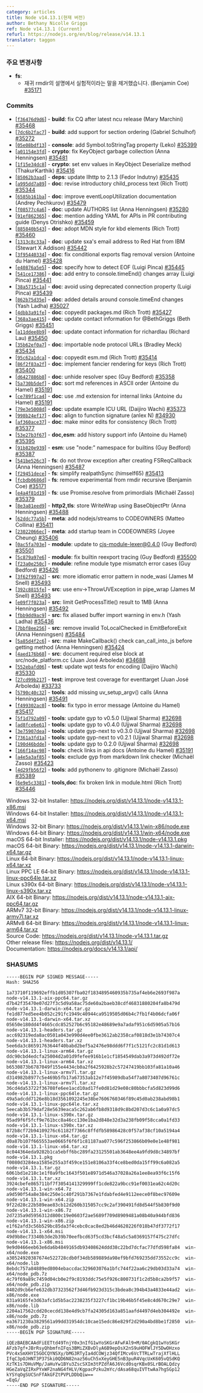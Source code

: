 ```yaml
---
category: articles
title: Node v14.13.1(현재 버전)
author: Bethany Nicolle Griggs
ref: Node v14.13.1 (Current)
refurl: https://nodejs.org/en/blog/release/v14.13.1
translator: taggon
---
```


<!--
### Notable Changes

* **fs**:
  * remove experimental from rmdir recursive (Benjamin Coe) [#35171](https://github.com/nodejs/node/pull/35171)
-->
### 주요 변경사항

* **fs**:
  * 재귀 rmdir의 설명에서 실험적이라는 말을 제거했습니다. (Benjamin Coe) [#35171](https://github.com/nodejs/node/pull/35171)

### Commits

* [[`f36476d9d6`](https://github.com/nodejs/node/commit/f36476d9d6)] - **build**: fix CQ after latest ncu release (Mary Marchini) [#35468](https://github.com/nodejs/node/pull/35468)
* [[`7dc6b2fac7`](https://github.com/nodejs/node/commit/7dc6b2fac7)] - **build**: add support for section ordering (Gabriel Schulhof) [#35272](https://github.com/nodejs/node/pull/35272)
* [[`05e08bdf13`](https://github.com/nodejs/node/commit/05e08bdf13)] - **console**: add Symbol.toStringTag property (Leko) [#35399](https://github.com/nodejs/node/pull/35399)
* [[`a01154e3fd`](https://github.com/nodejs/node/commit/a01154e3fd)] - **crypto**: fix KeyObject garbage collection (Anna Henningsen) [#35481](https://github.com/nodejs/node/pull/35481)
* [[`1f15e34dc8`](https://github.com/nodejs/node/commit/1f15e34dc8)] - **crypto**: set env values in KeyObject Deserialize method (ThakurKarthik) [#35416](https://github.com/nodejs/node/pull/35416)
* [[`85062b3aad`](https://github.com/nodejs/node/commit/85062b3aad)] - **deps**: update llhttp to 2.1.3 (Fedor Indutny) [#35435](https://github.com/nodejs/node/pull/35435)
* [[`a995dd7a89`](https://github.com/nodejs/node/commit/a995dd7a89)] - **doc**: revise introductory child\_process text (Rich Trott) [#35344](https://github.com/nodejs/node/pull/35344)
* [[`6585b161ba`](https://github.com/nodejs/node/commit/6585b161ba)] - **doc**: improve eventLoopUtilization documentation (Andrey Pechkurov) [#35479](https://github.com/nodejs/node/pull/35479)
* [[`f08577c4a6`](https://github.com/nodejs/node/commit/f08577c4a6)] - **doc**: update AUTHORS list (Anna Henningsen) [#35280](https://github.com/nodejs/node/pull/35280)
* [[`91ef862365`](https://github.com/nodejs/node/commit/91ef862365)] - **doc**: mention adding YAML for APIs in PR contributing guide (Denys Otrishko) [#35459](https://github.com/nodejs/node/pull/35459)
* [[`885840b543`](https://github.com/nodejs/node/commit/885840b543)] - **doc**: adopt MDN style for kbd elements (Rich Trott) [#35460](https://github.com/nodejs/node/pull/35460)
* [[`1313c8c33a`](https://github.com/nodejs/node/commit/1313c8c33a)] - **doc**: update sxa's email address to Red Hat from IBM (Stewart X Addison) [#35442](https://github.com/nodejs/node/pull/35442)
* [[`3f95440334`](https://github.com/nodejs/node/commit/3f95440334)] - **doc**: fix conditional exports flag removal version (Antoine du Hamel) [#35428](https://github.com/nodejs/node/pull/35428)
* [[`e40876a5e5`](https://github.com/nodejs/node/commit/e40876a5e5)] - **doc**: specify how to detect EOF (Luigi Pinca) [#35445](https://github.com/nodejs/node/pull/35445)
* [[`541ce17386`](https://github.com/nodejs/node/commit/541ce17386)] - **doc**: add entry to console.timeEnd() changes array (Luigi Pinca) [#35441](https://github.com/nodejs/node/pull/35441)
* [[`38a5715c1a`](https://github.com/nodejs/node/commit/38a5715c1a)] - **doc**: avoid using deprecated connection property (Luigi Pinca) [#35439](https://github.com/nodejs/node/pull/35439)
* [[`862b75d35e`](https://github.com/nodejs/node/commit/862b75d35e)] - **doc**: added details around console.timeEnd changes (Yash Ladha) [#35027](https://github.com/nodejs/node/pull/35027)
* [[`4dbb3a91fe`](https://github.com/nodejs/node/commit/4dbb3a91fe)] - **doc**: copyedit packages.md (Rich Trott) [#35427](https://github.com/nodejs/node/pull/35427)
* [[`368a3ae415`](https://github.com/nodejs/node/commit/368a3ae415)] - **doc**: update contact information for @BethGriggs (Beth Griggs) [#35451](https://github.com/nodejs/node/pull/35451)
* [[`a11ddee8b9`](https://github.com/nodejs/node/commit/a11ddee8b9)] - **doc**: update contact information for richardlau (Richard Lau) [#35450](https://github.com/nodejs/node/pull/35450)
* [[`35b62ef0a7`](https://github.com/nodejs/node/commit/35b62ef0a7)] - **doc**: importable node protocol URLs (Bradley Meck) [#35434](https://github.com/nodejs/node/pull/35434)
* [[`95c62a1dca`](https://github.com/nodejs/node/commit/95c62a1dca)] - **doc**: copyedit esm.md (Rich Trott) [#35414](https://github.com/nodejs/node/pull/35414)
* [[`86f2f83a2f`](https://github.com/nodejs/node/commit/86f2f83a2f)] - **doc**: implement fancier rendering for keys (Rich Trott) [#35400](https://github.com/nodejs/node/pull/35400)
* [[`d6427886b8`](https://github.com/nodejs/node/commit/d6427886b8)] - **doc**: unhide resolver spec (Guy Bedford) [#35358](https://github.com/nodejs/node/pull/35358)
* [[`5a730b5def`](https://github.com/nodejs/node/commit/5a730b5def)] - **doc**: sort md references in ASCII order (Antoine du Hamel) [#35191](https://github.com/nodejs/node/pull/35191)
* [[`ce789f1ca4`](https://github.com/nodejs/node/commit/ce789f1ca4)] - **doc**: use .md extension for internal links (Antoine du Hamel) [#35191](https://github.com/nodejs/node/pull/35191)
* [[`79e3e5008d`](https://github.com/nodejs/node/commit/79e3e5008d)] - **doc**: update example ICU URL (Daijiro Wachi) [#35373](https://github.com/nodejs/node/pull/35373)
* [[`998b24ef17`](https://github.com/nodejs/node/commit/998b24ef17)] - **doc**: align to function signature (anlex N) [#34930](https://github.com/nodejs/node/pull/34930)
* [[`af360ace37`](https://github.com/nodejs/node/commit/af360ace37)] - **doc**: make minor edits for consistency (Rich Trott) [#35377](https://github.com/nodejs/node/pull/35377)
* [[`53e27b3f67`](https://github.com/nodejs/node/commit/53e27b3f67)] - **doc,esm**: add history support info (Antoine du Hamel) [#35395](https://github.com/nodejs/node/pull/35395)
* [[`91b820e939`](https://github.com/nodejs/node/commit/91b820e939)] - **esm**: use "node:" namespace for builtins (Guy Bedford) [#35387](https://github.com/nodejs/node/pull/35387)
* [[`541be526c3`](https://github.com/nodejs/node/commit/541be526c3)] - **fs**: do not throw exception after creating FSReqCallback (Anna Henningsen) [#35487](https://github.com/nodejs/node/pull/35487)
* [[`f29451dece`](https://github.com/nodejs/node/commit/f29451dece)] - **fs**: simplify realpathSync (himself65) [#35413](https://github.com/nodejs/node/pull/35413)
* [[`fcbdb0686d`](https://github.com/nodejs/node/commit/fcbdb0686d)] - **fs**: remove experimental from rmdir recursive (Benjamin Coe) [#35171](https://github.com/nodejs/node/pull/35171)
* [[`e4a4f81d19`](https://github.com/nodejs/node/commit/e4a4f81d19)] - **fs**: use Promise.resolve from primordials (Michaël Zasso) [#35379](https://github.com/nodejs/node/pull/35379)
* [[`8e3a81eed9`](https://github.com/nodejs/node/commit/8e3a81eed9)] - **http2,tls**: store WriteWrap using BaseObjectPtr (Anna Henningsen) [#35488](https://github.com/nodejs/node/pull/35488)
* [[`62ddc77a5b`](https://github.com/nodejs/node/commit/62ddc77a5b)] - **meta**: add nodejs/streams to CODEOWNERS (Matteo Collina) [#35411](https://github.com/nodejs/node/pull/35411)
* [[`23022066ec`](https://github.com/nodejs/node/commit/23022066ec)] - **meta**: add startup team in CODEOWNERS (Joyee Cheung) [#35406](https://github.com/nodejs/node/pull/35406)
* [[`0ac5fa703e`](https://github.com/nodejs/node/commit/0ac5fa703e)] - **module**: update to cjs-module-lexer@0.4.0 (Guy Bedford) [#35501](https://github.com/nodejs/node/pull/35501)
* [[`5c879a97e6`](https://github.com/nodejs/node/commit/5c879a97e6)] - **module**: fix builtin reexport tracing (Guy Bedford) [#35500](https://github.com/nodejs/node/pull/35500)
* [[`f23a0e250c`](https://github.com/nodejs/node/commit/f23a0e250c)] - **module**: refine module type mismatch error cases (Guy Bedford) [#35426](https://github.com/nodejs/node/pull/35426)
* [[`3f62f997a2`](https://github.com/nodejs/node/commit/3f62f997a2)] - **src**: more idiomatic error pattern in node\_wasi (James M Snell) [#35493](https://github.com/nodejs/node/pull/35493)
* [[`392c8815fe`](https://github.com/nodejs/node/commit/392c8815fe)] - **src**: use env-\>ThrowUVException in pipe\_wrap (James M Snell) [#35493](https://github.com/nodejs/node/pull/35493)
* [[`e09f7f023a`](https://github.com/nodejs/node/commit/e09f7f023a)] - **src**: limit GetProcessTitle() result to 1MB (Anna Henningsen) [#35492](https://github.com/nodejs/node/pull/35492)
* [[`fbb9dd9ac9`](https://github.com/nodejs/node/commit/fbb9dd9ac9)] - **src**: fix aliased buffer import warning in env.h (Yash Ladha) [#35436](https://github.com/nodejs/node/pull/35436)
* [[`7bbf8ee256`](https://github.com/nodejs/node/commit/7bbf8ee256)] - **src**: remove invalid ToLocalChecked in EmitBeforeExit (Anna Henningsen) [#35484](https://github.com/nodejs/node/pull/35484)
* [[`5a85d4f2c6`](https://github.com/nodejs/node/commit/5a85d4f2c6)] - **src**: make MakeCallback() check can\_call\_into\_js before getting method (Anna Henningsen) [#35424](https://github.com/nodejs/node/pull/35424)
* [[`4aed176b68`](https://github.com/nodejs/node/commit/4aed176b68)] - **src**: document required else block at src/node\_platform.cc (Juan José Arboleda) [#34688](https://github.com/nodejs/node/pull/34688)
* [[`552ebafd06`](https://github.com/nodejs/node/commit/552ebafd06)] - **test**: update wpt tests for encoding (Daijiro Wachi) [#35330](https://github.com/nodejs/node/pull/35330)
* [[`27cd99b217`](https://github.com/nodejs/node/commit/27cd99b217)] - **test**: improve test coverage for eventtarget (Juan José Arboleda) [#33733](https://github.com/nodejs/node/pull/33733)
* [[`5790c40c32`](https://github.com/nodejs/node/commit/5790c40c32)] - **tools**: add missing uv\_setup\_argv() calls (Anna Henningsen) [#35491](https://github.com/nodejs/node/pull/35491)
* [[`f499302ac0`](https://github.com/nodejs/node/commit/f499302ac0)] - **tools**: fix typo in error message (Antoine du Hamel) [#35417](https://github.com/nodejs/node/pull/35417)
* [[`5f1d792a09`](https://github.com/nodejs/node/commit/5f1d792a09)] - **tools**: update gyp to v0.5.0 (Ujjwal Sharma) [#32698](https://github.com/nodejs/node/pull/32698)
* [[`ad8fce6e61`](https://github.com/nodejs/node/commit/ad8fce6e61)] - **tools**: update gyp to v0.4.0 (Ujjwal Sharma) [#32698](https://github.com/nodejs/node/pull/32698)
* [[`3e75907dea`](https://github.com/nodejs/node/commit/3e75907dea)] - **tools**: update gyp-next to v0.3.0 (Ujjwal Sharma) [#32698](https://github.com/nodejs/node/pull/32698)
* [[`7361a3fd1a`](https://github.com/nodejs/node/commit/7361a3fd1a)] - **tools**: update gyp-next to v0.2.1 (Ujjwal Sharma) [#32698](https://github.com/nodejs/node/pull/32698)
* [[`190d46bdde`](https://github.com/nodejs/node/commit/190d46bdde)] - **tools**: update gyp to 0.2.0 (Ujjwal Sharma) [#32698](https://github.com/nodejs/node/pull/32698)
* [[`166f14ac98`](https://github.com/nodejs/node/commit/166f14ac98)] - **tools**: check links in api docs (Antoine du Hamel) [#35191](https://github.com/nodejs/node/pull/35191)
* [[`a4e5a3af85`](https://github.com/nodejs/node/commit/a4e5a3af85)] - **tools**: exclude gyp from markdown link checker (Michaël Zasso) [#35423](https://github.com/nodejs/node/pull/35423)
* [[`4d29fb56f2`](https://github.com/nodejs/node/commit/4d29fb56f2)] - **tools**: add pythonenv to .gitignore (Michaël Zasso) [#35389](https://github.com/nodejs/node/pull/35389)
* [[`6e9e5c3381`](https://github.com/nodejs/node/commit/6e9e5c3381)] - **tools,doc**: fix broken link in module.html (Rich Trott) [#35446](https://github.com/nodejs/node/pull/35446)

Windows 32-bit Installer: https://nodejs.org/dist/v14.13.1/node-v14.13.1-x86.msi<br>
Windows 64-bit Installer: https://nodejs.org/dist/v14.13.1/node-v14.13.1-x64.msi<br>
Windows 32-bit Binary: https://nodejs.org/dist/v14.13.1/win-x86/node.exe<br>
Windows 64-bit Binary: https://nodejs.org/dist/v14.13.1/win-x64/node.exe<br>
macOS 64-bit Installer: https://nodejs.org/dist/v14.13.1/node-v14.13.1.pkg<br>
macOS 64-bit Binary: https://nodejs.org/dist/v14.13.1/node-v14.13.1-darwin-x64.tar.gz<br>
Linux 64-bit Binary: https://nodejs.org/dist/v14.13.1/node-v14.13.1-linux-x64.tar.xz<br>
Linux PPC LE 64-bit Binary: https://nodejs.org/dist/v14.13.1/node-v14.13.1-linux-ppc64le.tar.xz<br>
Linux s390x 64-bit Binary: https://nodejs.org/dist/v14.13.1/node-v14.13.1-linux-s390x.tar.xz<br>
AIX 64-bit Binary: https://nodejs.org/dist/v14.13.1/node-v14.13.1-aix-ppc64.tar.gz<br>
ARMv7 32-bit Binary: https://nodejs.org/dist/v14.13.1/node-v14.13.1-linux-armv7l.tar.xz<br>
ARMv8 64-bit Binary: https://nodejs.org/dist/v14.13.1/node-v14.13.1-linux-arm64.tar.xz<br>
Source Code: https://nodejs.org/dist/v14.13.1/node-v14.13.1.tar.gz<br>
Other release files: https://nodejs.org/dist/v14.13.1/<br>
Documentation: https://nodejs.org/docs/v14.13.1/api/

### SHASUMS

```
-----BEGIN PGP SIGNED MESSAGE-----
Hash: SHA256

1a73710f119692effb1d05307fba02f1834895460935b735af4eb6e2693f987a  node-v14.13.1-aix-ppc64.tar.gz
d7b42f35470e07d27f3c5d9a58ac75de60a2baeb38cdf46831880204fa8b479d  node-v14.13.1-darwin-x64.tar.gz
fe1d877ed5ee4b052c291fc1949c40944ca9519505d06b4c7fb1f4b06dcfa06f  node-v14.13.1-darwin-x64.tar.xz
05650e180dd4f4665cdc852527b6c95182e48689e9a7adaf951c6d5905a57b16  node-v14.13.1-headers.tar.gz
acc692319eda8ac0501a043e990d4ee0fbe3612ab2358caf0818d3e1b74307c4  node-v14.13.1-headers.tar.xz
5ee6da3c86591763644f40babd2bef5a2476e98ddd6f7f1c5121fc2c81d1d613  node-v14.13.1-linux-arm64.tar.gz
ddc90cbd4edcfa25004d2a01d9fefee916b1e1cf1854549dab3a973d492df72e  node-v14.13.1-linux-arm64.tar.xz
b6530873b6787049f155e4434cb0a2f6425928b2c57247419bb103fa81a10a46  node-v14.13.1-linux-armv7l.tar.gz
d314982b8977c5e469b5fb17a67353ab12e7f45989dba54f7a8073407d96761c  node-v14.13.1-linux-armv7l.tar.xz
36cd4da53722f36708fe6ee1acd10ad17fe0d81d29e08c80bbbcfa5d823d99d6  node-v14.13.1-linux-ppc64le.tar.gz
49a5adcdd7126e8b18d3561092245e38be7606760346f89c45d0ab238abd98b1  node-v14.13.1-linux-ppc64le.tar.xz
5eecab3b579daf28e5639eaca5c262ab6fb8d9318d9c8bd207d3c6c1a0a97dc5  node-v14.13.1-linux-s390x.tar.gz
95ad9f6f5fcf9e761bcc8a46cc130e1ba2d848e32d3a238fb09f58cca0a1fd33  node-v14.13.1-linux-s390x.tar.xz
872b8cf72b94109276c61182f7366c8ffdfb58986428c0f57af38cf10a5194a4  node-v14.13.1-linux-x64.tar.gz
d0a87b107f665553ae0665f6f6f1c81187aa077c596f253866b09e0e1e48f981  node-v14.13.1-linux-x64.tar.xz
8c044364eda9282b1ca5ebff6bc289fa23125501ab3648ee4a9fd9d8c34897bf  node-v14.13.1.pkg
f0080d3284ea1585e255a3f459ce151e8106a33f4ce8bed0da15ff99c6a082a5  node-v14.13.1.tar.gz
6061bd1e218c1e1f0a9fbc1643f501e8971d546a37028a26a1ee8ea93f6c15f6  node-v14.13.1.tar.xz
3924cbefe865711bf7f3054141329999ff1cde822a9bcc91ef0031ea62c4d20c  node-v14.13.1-win-x64.7z
a9d590f54a8e384c250e1c40f291b7367e1fdabfed4e9112eece0f8bec97609e  node-v14.13.1-win-x64.zip
9f22d28c22b589eae83cb12d260b315057cc9c2af390491fd8d544f5b830f9d0  node-v14.13.1-win-x86.7z
2d7235a9d5956312d800c19e0603f2ae5689f709d8909481a08b40a944bfd836  node-v14.13.1-win-x86.zip
e1f62afd3c56b529bc85da3f4cebc0cac8ed2b46d4620226f018b47df3772f17  node-v14.13.1-x64.msi
49d9b8ec73340b3de2b39b70eefbcd63f5cd3bcf48a5c5a0369157f475c27dfc  node-v14.13.1-x86.msi
9e9d0466eeb63e6da6b4849165db93408624ddd38c22bd7dcfac77dfd598fa84  win-x64/node.exe
a30524920387674e522728cdb0f34db589889da98ef9bfd769235dd73552cc9c  win-x64/node.lib
8ebdc757a84889ed8004ebaccdac329603076a1bfc744f22aa6c29db03d33a74  win-x64/node_pdb.7z
4c79f69a89c7459d04cb0e2f9c8193ddc75e5f926c800731f1c2d5b8ca2b9f57  win-x64/node_pdb.zip
8402d9cb6efe632db37323562f3d46fb923d315c3bdea8c394b43a4833e44ad2  win-x86/node.exe
831a9165fe3d63afc1d5b5ac2238235f3227cf1bc19b46b5f45e8c4d670c29e7  win-x86/node.lib
2204a17562cdd20cecdd138e4d9cb7fa24305d163a851aafd4497d4eb304492e  win-x86/node_pdb.7z
ea3671230a3829561a99dd31954dc10cae15edc86e829f2d290a4bd8be1f2850  win-x86/node_pdb.zip
-----BEGIN PGP SIGNATURE-----

iQEzBAEBCAAdFiEETtd49TnjY0x3nIfG1wYoSKGrAFwFAl9+M/0ACgkQ1wYoSKGr
AFzb7gf+JBrRsyQhbmfnIFqs3BMiZXBvDlyA6B9epOsX2nS9uHOFWlJY5DwOHzxo
PVc4xSmXHYI5GOCQYNSXy/bMG3RTyIa4dCOWjz34QfIMcv6VcTTRLwTrajXflHLL
IfqC3pOJHNT3P37Ski0QD6N82naz56uCh5xXeyGHE5nB3puR4VqcUxK605vQSdKQ
XzTK1s7DHuVMp/JaHuYw1BYu3ZscSXIm3tPZdfA6J6Vcd0sqrKBx0SLrBOALQdzy
HGeZaVqZIRxPYxWF2naNG4fHLV/KgpacPzku2mYc/dAsa68quIVTtwAa7hgSGp12
kYSYqOgSUCSnFfAkGFZtPVPLDDbQiw==
=EqG/
-----END PGP SIGNATURE-----

```
